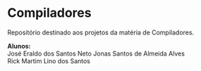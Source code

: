 # Compiladores
Repositório destinado aos projetos da matéria de Compiladores.

 **Alunos:**   
        José Eraldo dos Santos Neto 
        Jonas Santos de Almeida Alves  
        Rick Martim Lino dos Santos
